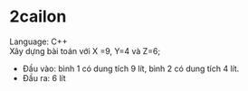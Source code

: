 # 2cailon
Language: C++</br>
Xây dựng bài toán với X =9, Y=4 và Z=6;</br>
<ul><li>Đầu vào: bình 1 có dung tích 9 lít, bình 2 có dung tích 4 lít.</br></li>
<li>Đầu ra: 6 lít </br></li></ul>
